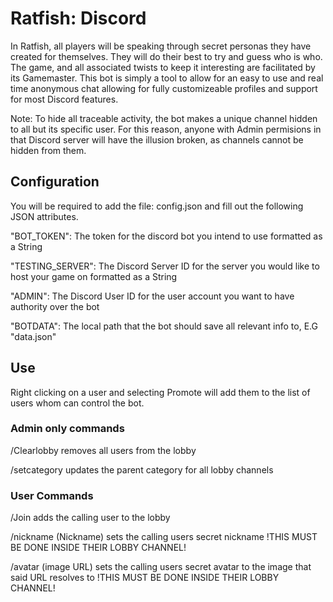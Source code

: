 # Ratfish: Discord

In Ratfish, all players will be speaking through secret personas they have created for themselves. They will do their best to try and guess who is who.
The game, and all associated twists to keep it interesting are facilitated by its Gamemaster.
This bot is simply a tool to allow for an easy to use and real time anonymous chat allowing for fully customizeable profiles and support for most Discord features.

Note:
To hide all traceable activity, the bot makes a unique channel hidden to all but its specific user.
For this reason, anyone with Admin permisions in that Discord server will have the illusion broken, as channels cannot be hidden from them.

## Configuration
You will be required to add the file: config.json and fill out the following JSON attributes.

"BOT_TOKEN": The token for the discord bot you intend to use formatted as a String

"TESTING_SERVER": The Discord Server ID for the server you would like to host your game on formatted as a String

"ADMIN": The Discord User ID for the user account you want to have authority over the bot

"BOTDATA": The local path that the bot should save all relevant info to, E.G "data.json"

## Use
Right clicking on a user and selecting Promote will add them to the list of users whom can control the bot.

### Admin only commands
/Clearlobby removes all users from the lobby

/setcategory updates the parent category for all lobby channels

### User Commands
/Join adds the calling user to the lobby

/nickname (Nickname) sets the calling users secret nickname !THIS MUST BE DONE INSIDE THEIR LOBBY CHANNEL!

/avatar (image URL) sets the calling users secret avatar to the image that said URL resolves to !THIS MUST BE DONE INSIDE THEIR LOBBY CHANNEL! 
